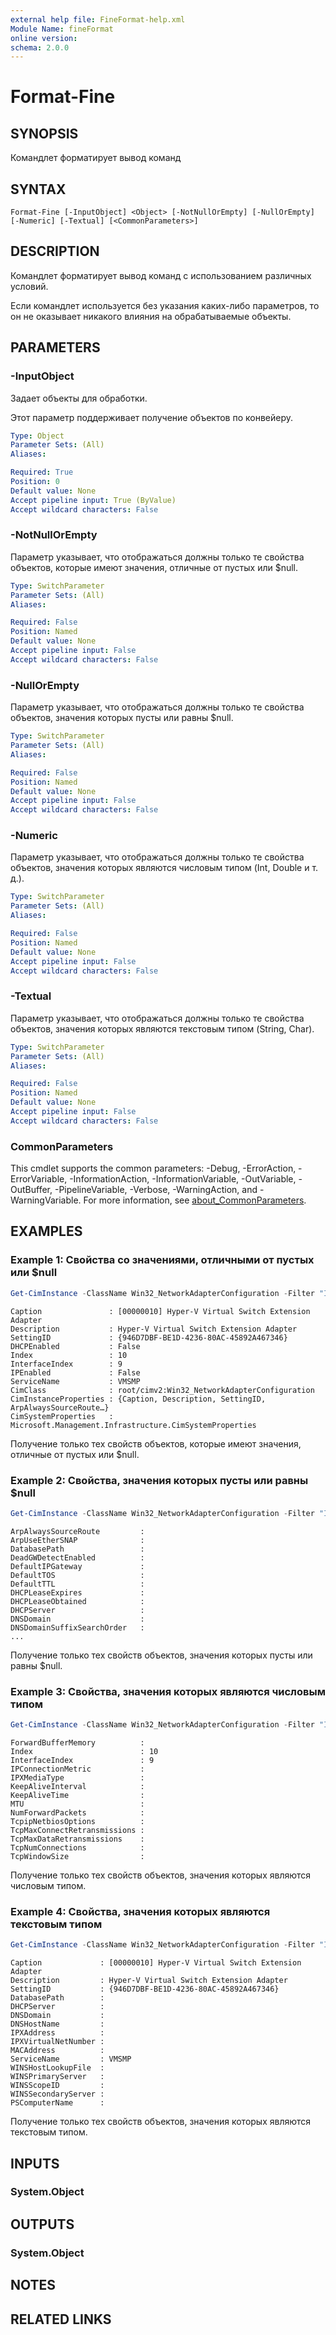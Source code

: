 ```yaml
---
external help file: FineFormat-help.xml
Module Name: fineFormat
online version:
schema: 2.0.0
---
```


# Format-Fine

## SYNOPSIS
Командлет форматирует вывод команд

## SYNTAX

```
Format-Fine [-InputObject] <Object> [-NotNullOrEmpty] [-NullOrEmpty] [-Numeric] [-Textual] [<CommonParameters>]
```

## DESCRIPTION
Командлет форматирует вывод команд с использованием различных условий.

Если командлет используется без указания каких-либо параметров, то он не оказывает никакого влияния на обрабатываемые объекты.

## PARAMETERS

### -InputObject
Задает объекты для обработки.

Этот параметр поддерживает получение объектов по конвейеру.

```yaml
Type: Object
Parameter Sets: (All)
Aliases:

Required: True
Position: 0
Default value: None
Accept pipeline input: True (ByValue)
Accept wildcard characters: False
```

### -NotNullOrEmpty
Параметр указывает, что отображаться должны только те свойства объектов, которые имеют значения, отличные от пустых или $null.

```yaml
Type: SwitchParameter
Parameter Sets: (All)
Aliases:

Required: False
Position: Named
Default value: None
Accept pipeline input: False
Accept wildcard characters: False
```

### -NullOrEmpty
Параметр указывает, что отображаться должны только те свойства объектов, значения которых пусты или равны $null.

```yaml
Type: SwitchParameter
Parameter Sets: (All)
Aliases:

Required: False
Position: Named
Default value: None
Accept pipeline input: False
Accept wildcard characters: False
```

### -Numeric
Параметр указывает, что отображаться должны только те свойства объектов, значения которых являются числовым типом (Int, Double и т. д.).

```yaml
Type: SwitchParameter
Parameter Sets: (All)
Aliases:

Required: False
Position: Named
Default value: None
Accept pipeline input: False
Accept wildcard characters: False
```

### -Textual
Параметр указывает, что отображаться должны только те свойства объектов, значения которых являются текстовым типом (String, Char).

```yaml
Type: SwitchParameter
Parameter Sets: (All)
Aliases:

Required: False
Position: Named
Default value: None
Accept pipeline input: False
Accept wildcard characters: False
```

### CommonParameters
This cmdlet supports the common parameters: -Debug, -ErrorAction, -ErrorVariable, -InformationAction, -InformationVariable, -OutVariable, -OutBuffer, -PipelineVariable, -Verbose, -WarningAction, and -WarningVariable. For more information, see [about_CommonParameters](http://go.microsoft.com/fwlink/?LinkID=113216).

## EXAMPLES

### Example 1: Свойства со значениями, отличными от пустых или $null
```powershell
Get-CimInstance -ClassName Win32_NetworkAdapterConfiguration -Filter "Index=10" | ff -NotNullOrEmpty
```

```
Caption               : [00000010] Hyper-V Virtual Switch Extension Adapter
Description           : Hyper-V Virtual Switch Extension Adapter
SettingID             : {946D7DBF-BE1D-4236-80AC-45892A467346}
DHCPEnabled           : False
Index                 : 10
InterfaceIndex        : 9
IPEnabled             : False
ServiceName           : VMSMP
CimClass              : root/cimv2:Win32_NetworkAdapterConfiguration
CimInstanceProperties : {Caption, Description, SettingID, ArpAlwaysSourceRoute…}
CimSystemProperties   : Microsoft.Management.Infrastructure.CimSystemProperties
```

Получение только тех свойств объектов, которые имеют значения, отличные от пустых или $null.

### Example 2: Свойства, значения которых пусты или равны $null
```powershell
Get-CimInstance -ClassName Win32_NetworkAdapterConfiguration -Filter "Index=10" | ff -NullOrEmpty
```

```
ArpAlwaysSourceRoute         :
ArpUseEtherSNAP              :
DatabasePath                 :
DeadGWDetectEnabled          :
DefaultIPGateway             :
DefaultTOS                   :
DefaultTTL                   :
DHCPLeaseExpires             :
DHCPLeaseObtained            :
DHCPServer                   :
DNSDomain                    :
DNSDomainSuffixSearchOrder   :
...
```

Получение только тех свойств объектов, значения которых пусты или равны $null.

### Example 3: Свойства, значения которых являются числовым типом
```powershell
Get-CimInstance -ClassName Win32_NetworkAdapterConfiguration -Filter "Index=10" | ff -Numeric
```

```
ForwardBufferMemory          :
Index                        : 10
InterfaceIndex               : 9
IPConnectionMetric           :
IPXMediaType                 :
KeepAliveInterval            :
KeepAliveTime                :
MTU                          :
NumForwardPackets            :
TcpipNetbiosOptions          :
TcpMaxConnectRetransmissions :
TcpMaxDataRetransmissions    :
TcpNumConnections            :
TcpWindowSize                :
```

Получение только тех свойств объектов, значения которых являются числовым типом.

### Example 4: Свойства, значения которых являются текстовым типом
```powershell
Get-CimInstance -ClassName Win32_NetworkAdapterConfiguration -Filter "Index=10" | ff -Textual
```

```
Caption             : [00000010] Hyper-V Virtual Switch Extension Adapter
Description         : Hyper-V Virtual Switch Extension Adapter
SettingID           : {946D7DBF-BE1D-4236-80AC-45892A467346}
DatabasePath        :
DHCPServer          :
DNSDomain           :
DNSHostName         :
IPXAddress          :
IPXVirtualNetNumber :
MACAddress          :
ServiceName         : VMSMP
WINSHostLookupFile  :
WINSPrimaryServer   :
WINSScopeID         :
WINSSecondaryServer :
PSComputerName      :
```

Получение только тех свойств объектов, значения которых являются текстовым типом.

## INPUTS

### System.Object

## OUTPUTS

### System.Object
## NOTES

## RELATED LINKS
